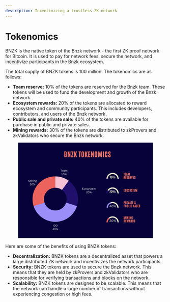 ```yaml
---
description: Incentivizing a trustless ZK network
---
```


# Tokenomics



BNZK is the native token of the Bnzk network - the first ZK proof network for Bitcoin. It is used to pay for network fees, secure the network, and incentivize participants in the Bnzk ecosystem.

The total supply of BNZK tokens is 100 million. The tokenomics are as follows:

* **Team reserve:** 10% of the tokens are reserved for the Bnzk team. These tokens will be used to fund the development and growth of the Bnzk network.
* **Ecosystem rewards:** 20% of the tokens are allocated to reward ecosystem and community participants. This includes developers, contributors, and users of the Bnzk network.
* **Public sale and private sale:** 40% of the tokens are available for purchase in public and private sales.
* **Mining rewards:** 30% of the tokens are distributed to zkProvers and zkValidators who secure the Bnzk network.

<figure><img src=".gitbook/assets/Screen Shot 2023-06-18 at 3.28.51 PM.png" alt=""><figcaption></figcaption></figure>





Here are some of the benefits of using BNZK tokens:

* **Decentralization:** BNZK tokens are a decentralized asset that powers a large distributed ZK network and incentivizes the network participants.
* **Security:** BNZK tokens are used to secure the Bnzk network. This means that they are held by zkProvers and zkValidators who are responsible for verifying transactions and blocks on the network.
* **Scalability:** BNZK tokens are designed to be scalable. This means that the network can handle a large number of transactions without experiencing congestion or high fees.

